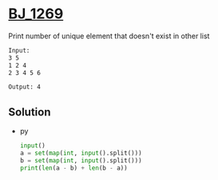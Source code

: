 # [BJ_1269](https://acmicpc.net/problem/1269)

Print number of unique element that doesn't exist in other list

```txt
Input:
3 5
1 2 4
2 3 4 5 6

Output: 4
```

## Solution

* py

  ```py
  input()
  a = set(map(int, input().split()))
  b = set(map(int, input().split()))
  print(len(a - b) + len(b - a))
  ```
